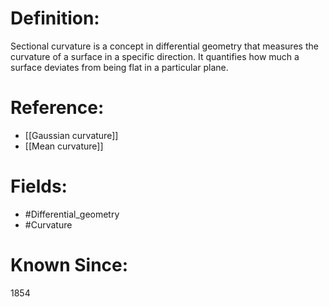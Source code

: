 

# Definition:
Sectional curvature is a concept in differential geometry that measures the curvature of a surface in a specific direction. It quantifies how much a surface deviates from being flat in a particular plane.

# Reference:
- [[Gaussian curvature]]
- [[Mean curvature]]

# Fields: 
- #Differential_geometry
- #Curvature

# Known Since:
1854

